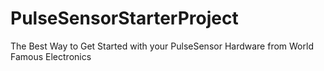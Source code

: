 # PulseSensorStarterProject
The Best Way to Get Started with your PulseSensor Hardware from World Famous Electronics
